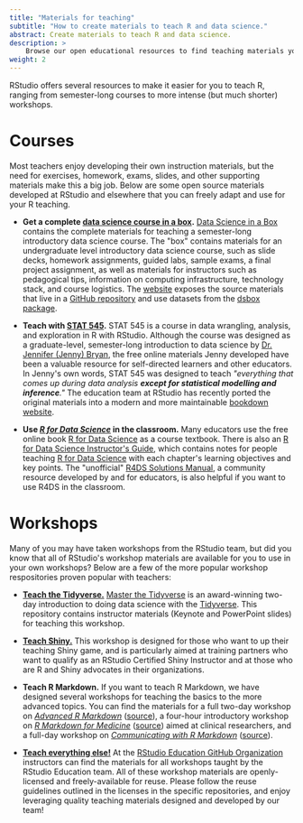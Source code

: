 ```yaml
---
title: "Materials for teaching"
subtitle: "How to create materials to teach R and data science."
abstract: Create materials to teach R and data science.
description: >
    Browse our open educational resources to find teaching materials you are welcome to reuse and remix.
weight: 2
---
```


RStudio offers several resources to make it easier for you to teach R, ranging from semester-long courses to more intense (but much shorter) workshops.

# Courses

Most teachers enjoy developing their own instruction materials, but the need for exercises, homework, exams, slides, and other supporting materials make this a big job. Below are some open source materials developed at RStudio and elsewhere that you can freely adapt and use for your R teaching.

- **Get a complete [data science course in a box](https://datasciencebox.org).** [Data Science in a Box](https://datasciencebox.org) contains the complete materials for teaching a semester-long introductory data science course. The "box" contains materials for an undergraduate level introductory data science course, such as slide decks, homework assignments, guided labs, sample exams, a final project assignment, as well as materials for instructors such as pedagogical tips, information on computing infrastructure, technology stack, and course logistics. The [website](https://datasciencebox.org) exposes the source materials that live in a [GitHub repository](https://github.com/rstudio-education/datascience-box) and use datasets from the [dsbox package](https://github.com/rstudio-education/dsbox).

- **Teach with [STAT 545](https://stat545.com/).**
STAT 545 is a course in data wrangling, analysis, and exploration in R with RStudio. Although the course was designed as a graduate-level, semester-long introduction to data science by [Dr. Jennifer (Jenny) Bryan](https://jennybryan.org/), the free online materials Jenny developed have been a valuable resource for self-directed learners and other educators. In Jenny's own words, STAT 545 was designed to teach _"everything that comes up during data analysis **except for statistical modelling and inference**."_ The education team at RStudio has recently ported the original materials into a modern and more maintainable [bookdown website](https://stat545.com/).

- **Use [_R for Data Science_](https://r4ds.had.co.nz/) in the classroom.** Many educators use the free online book [R for Data Science](https://r4ds.had.co.nz/) as a course textbook. There is also an [R for Data Science Instructor's Guide](https://github.com/rstudio-education/r4ds-instructors), which contains notes for people teaching [R for Data Science](https://r4ds.had.co.nz/) with each chapter's learning objectives and key points. The "unofficial" [R4DS Solutions Manual](https://jrnold.github.io/r4ds-exercise-solutions/), a community resource developed by and for educators, is also helpful if you want to use R4DS in the classroom.

# Workshops

Many of you may have taken workshops from the RStudio team, but did you know that all of RStudio's workshop materials are available for you to use in your own workshops? Below are a few of the more popular workshop respositories proven popular with teachers:
  
- [**Teach the Tidyverse.**](https://github.com/rstudio-education/master-the-tidyverse-instructors) [Master the Tidyverse](https://github.com/rstudio-education/master-the-tidyverse/) is an award-winning two-day introduction to doing data science with the [Tidyverse](https://www.tidyverse.org/). This repository contains instructor materials (Keynote and PowerPoint slides) for teaching this workshop.

- [**Teach Shiny.**](https://github.com/rstudio-education/teach-shiny) This workshop is designed for those who want to up their teaching Shiny game, and is particularly aimed at training partners who want to qualify as an RStudio Certified Shiny Instructor and at those who are R and Shiny advocates in their organizations.

- **Teach R Markdown.** If you want to teach R Markdown, we have designed several workshops for teaching the basics to the more advanced topics. You can find the materials for a full two-day workshop on [*Advanced R Markdown*](https://arm.rbind.io/) ([source](https://github.com/rstudio-education/arm-workshop-rsc2019)), a four-hour introductory workshop on [*R Markdown for Medicine*](https://rmd4medicine.netlify.com/) ([source](https://github.com/rstudio-education/rmd4medicine)) aimed at clinical researchers, and a full-day workshop on [*Communicating with R Markdown*](https://ysc-rmarkdown.netlify.com/) ([source](https://github.com/rstudio-education/communicate-rmd-workshop)).

- [**Teach everything else!**](https://github.com/rstudio-education/) At the [RStudio Education GitHub Organization](https://github.com/rstudio-education/) instructors can find the materials for all workshops taught by the RStudio Education team. All of these workshop materials are openly-licensed and freely-available for reuse. Please follow the reuse guidelines outlined in the licenses in the specific repositories, and enjoy leveraging quality teaching materials designed and developed by our team!
